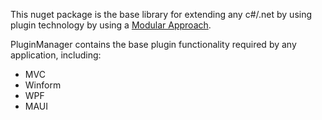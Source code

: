 ﻿This nuget package is the base library for extending any c#/.net by using plugin technology by using a [Modular Approach](https://pluginmanager.website/docs/Document/A-Modular-Approach/).

PluginManager contains the base plugin functionality required by any application, including:

- MVC
- Winform
- WPF
- MAUI

